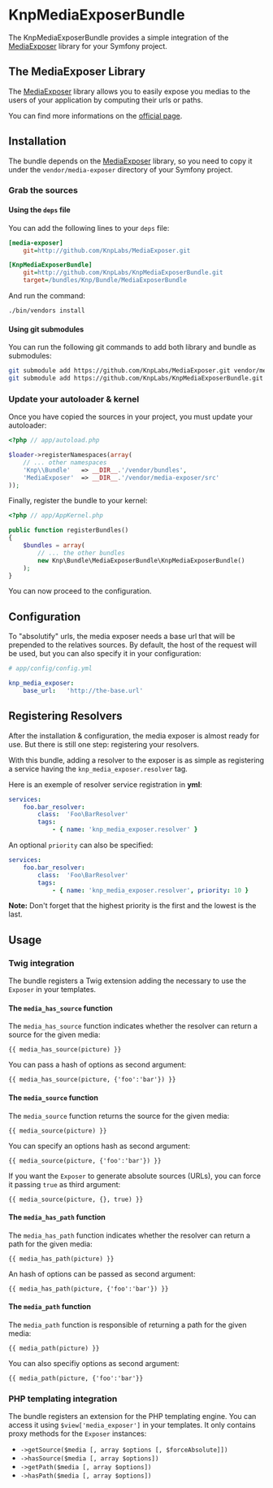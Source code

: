 KnpMediaExposerBundle
=====================

The KnpMediaExposerBundle provides a simple integration of the [MediaExposer][media-exposer]
library for your Symfony project.

The MediaExposer Library
------------------------

The [MediaExposer][media-exposer] library allows you to easily expose you
medias to the users of your application by computing their urls or paths.

You can find more informations on the [official page][media-exposer].

Installation
------------

The bundle depends on the [MediaExposer][media-exposer] library, so you
need to copy it under the `vendor/media-exposer` directory of your Symfony
project.

### Grab the sources

#### Using the `deps` file

You can add the following lines to your `deps` file:

```ini
[media-exposer]
    git=http://github.com/KnpLabs/MediaExposer.git

[KnpMediaExposerBundle]
    git=http://github.com/KnpLabs/KnpMediaExposerBundle.git
    target=/bundles/Knp/Bundle/MediaExposerBundle
```

And run the command:

```bash
./bin/vendors install
```

#### Using git submodules

You can run the following git commands to add both library and bundle as
submodules:

```bash
git submodule add https://github.com/KnpLabs/MediaExposer.git vendor/media-exposer
git submodule add https://github.com/KnpLabs/KnpMediaExposerBundle.git vendor/bundle/Knp/Bundle/MediaExposerBundle
```

### Update your autoloader & kernel

Once you have copied the sources in your project, you must update your
autoloader:

```php
<?php // app/autoload.php

$loader->registerNamespaces(array(
    // ... other namespaces
    'Knp\\Bundle'   => __DIR__.'/vendor/bundles',
    'MediaExposer'  => __DIR__.'/vendor/media-exposer/src'
));
```
Finally, register the bundle to your kernel:

```php
<?php // app/AppKernel.php

public function registerBundles()
{
    $bundles = array(
        // ... the other bundles
        new Knp\Bundle\MediaExposerBundle\KnpMediaExposerBundle()
    );
}
```

You can now proceed to the configuration.

Configuration
-------------

To "absolutify" urls, the media exposer needs a base url that will be prepended
to the relatives sources. By default, the host of the request will be used,
but you can also specify it in your configuration:

```yaml
# app/config/config.yml

knp_media_exposer:
    base_url:   'http://the-base.url'
```

Registering Resolvers
---------------------

After the installation & configuration, the media exposer is almost ready
for use. But there is still one step: registering your resolvers.

With this bundle, adding a resolver to the exposer is as simple as registering
a service having the `knp_media_exposer.resolver` tag.

Here is an exemple of resolver service registration in **yml**:

```yaml
services:
    foo.bar_resolver:
        class:  'Foo\BarResolver'
        tags:
            - { name: 'knp_media_exposer.resolver' }
```

An optional `priority` can also be specified:

```yaml
services:
    foo.bar_resolver:
        class:  'Foo\BarResolver'
        tags:
            - { name: 'knp_media_exposer.resolver', priority: 10 }
```

**Note:** Don't forget that the highest priority is the first and the lowest is the last.

Usage
-----

### Twig integration

The bundle registers a Twig extension adding the necessary to use the `Exposer`
in your templates.

#### The `media_has_source` function

The `media_has_source` function indicates whether the resolver can return
a source for the given media:

```twig
{{ media_has_source(picture) }}
```

You can pass a hash of options as second argument:

```twig
{{ media_has_source(picture, {'foo':'bar'}) }}
```

#### The `media_source` function

The `media_source` function returns the source for the given media:

```twig
{{ media_source(picture) }}
```

You can specify an options hash as second argument:

```twig
{{ media_source(picture, {'foo':'bar'}) }}
```

If you want the `Exposer` to generate absolute sources (URLs), you can force
it passing `true` as third argument:

```twig
{{ media_source(picture, {}, true) }}
```

#### The `media_has_path` function

The `media_has_path` function indicates whether the resolver can return
a path for the given media:

```twig
{{ media_has_path(picture) }}
```

An hash of options can be passed as second argument:

```twig
{{ media_has_path(picture, {'foo':'bar'}) }}
```

#### The `media_path` function

The `media_path` function is responsible of returning a path for the given
media:

```twig
{{ media_path(picture) }}
```

You can also specifiy options as second argument:

```twig
{{ media_path(picture, {'foo':'bar'}}
```

### PHP templating integration

The bundle registers an extension for the PHP templating engine. You can
access it using `$view['media_exposer']` in your templates. It only contains
proxy methods for the `Exposer` instances:

 - `->getSource($media [, array $options [, $forceAbsolute]])`
 - `->hasSource($media [, array $options])`
 - `->getPath($media [, array $options])`
 - `->hasPath($media [, array $options])`

[media-exposer]: https://github.com/KnpLabs/MediaExposer "MediaExposer library on github"
[symfony-standard]: http://github.com/symfony/symfony-standard "Symfony Standard Edition on github"

